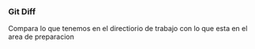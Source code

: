 ### Git Diff
Compara lo que tenemos en el directiorio de trabajo con lo que esta en el area de preparacion